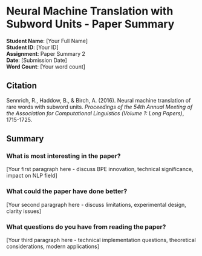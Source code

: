 # Neural Machine Translation with Subword Units - Paper Summary

**Student Name**: [Your Full Name]  
**Student ID**: [Your ID]  
**Assignment**: Paper Summary 2  
**Date**: [Submission Date]  
**Word Count**: [Your word count]

## Citation
Sennrich, R., Haddow, B., & Birch, A. (2016). Neural machine translation of rare words with subword units. *Proceedings of the 54th Annual Meeting of the Association for Computational Linguistics (Volume 1: Long Papers)*, 1715-1725.

## Summary

### What is most interesting in the paper?
[Your first paragraph here - discuss BPE innovation, technical significance, impact on NLP field]

### What could the paper have done better?
[Your second paragraph here - discuss limitations, experimental design, clarity issues]

### What questions do you have from reading the paper?
[Your third paragraph here - technical implementation questions, theoretical considerations, modern applications]